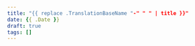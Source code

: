 ```yaml
---
title: "{{ replace .TranslationBaseName "-" " " | title }}"
date: {{ .Date }}
draft: true
tags: []
---
```


